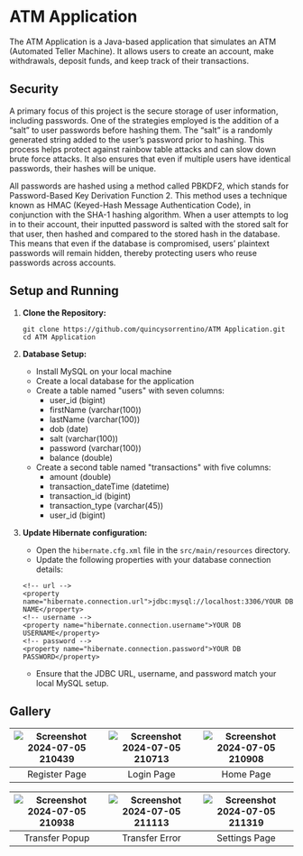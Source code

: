# ATM Application

The ATM Application is a Java-based application that simulates an ATM (Automated Teller Machine). It allows users to create an account, make withdrawals, deposit funds, and keep track of their transactions.

## Security
A primary focus of this project is the secure storage of user information, including passwords. One of the strategies employed is the addition of a “salt” to user passwords before hashing them. The “salt” is a randomly generated string added to the user’s password prior to hashing. This process helps protect against rainbow table attacks and can slow down brute force attacks. It also ensures that even if multiple users have identical passwords, their hashes will be unique.

All passwords are hashed using a method called PBKDF2, which stands for Password-Based Key Derivation Function 2. This method uses a technique known as HMAC (Keyed-Hash Message Authentication Code), in conjunction with the SHA-1 hashing algorithm. When a user attempts to log in to their account, their inputted password is salted with the stored salt for that user, then hashed and compared to the stored hash in the database. This means that even if the database is compromised, users’ plaintext passwords will remain hidden, thereby protecting users who reuse passwords across accounts.

## Setup and Running 

1. **Clone the Repository:**
   ```
   git clone https://github.com/quincysorrentino/ATM Application.git
   cd ATM Application
   ```
   
2. **Database Setup:**

   - Install MySQL on your local machine
   - Create a local database for the application
   - Create a table named "users" with seven columns:
     - user_id (bigint)
     - firstName (varchar(100))
     - lastName (varchar(100))
     - dob (date)
     - salt (varchar(100))
     - password (varchar(100))
     - balance (double)
   - Create a second table named "transactions" with five columns:
     - amount (double)
     - transaction_dateTime (datetime)
     - transaction_id (bigint)
     - transaction_type (varchar(45))
     - user_id (bigint)

3. **Update Hibernate configuration:**
   - Open the `hibernate.cfg.xml` file in the `src/main/resources` directory.
   - Update the following properties with your database connection details:


   ```
   <!-- url -->
   <property name="hibernate.connection.url">jdbc:mysql://localhost:3306/YOUR DB NAME</property>
   <!-- username -->
   <property name="hibernate.connection.username">YOUR DB USERNAME</property>
   <!-- password -->
   <property name="hibernate.connection.password">YOUR DB PASSWORD</property>
   ```

    -   Ensure that the JDBC URL, username, and password match your local MySQL setup.

## Gallery

| ![Screenshot 2024-07-05 210439](https://github.com/quincysorrentino/ATM-Application/assets/140214071/0c1a4492-8f54-4667-b8af-f2fe84747345) | ![Screenshot 2024-07-05 210713](https://github.com/quincysorrentino/ATM-Application/assets/140214071/0199841c-809b-4ce2-b8b6-582d56ed9657) | ![Screenshot 2024-07-05 210908](https://github.com/quincysorrentino/ATM-Application/assets/140214071/3014ea8d-224b-47a3-86d0-812935f4adb9) |
|:---:|:---:|:---:|
| Register Page | Login Page | Home Page |

| ![Screenshot 2024-07-05 210938](https://github.com/quincysorrentino/ATM-Application/assets/140214071/d4ef8d3d-51c4-4649-8a7b-c754a0f74585) | ![Screenshot 2024-07-05 211113](https://github.com/quincysorrentino/ATM-Application/assets/140214071/ab9487f5-93e9-40e6-9e34-ae0aa74573db) | ![Screenshot 2024-07-05 211319](https://github.com/quincysorrentino/ATM-Application/assets/140214071/6ce4fb93-0d63-4027-8398-dd6a8a282650) |
|:---:|:---:|:---:|
| Transfer Popup | Transfer Error | Settings Page |


